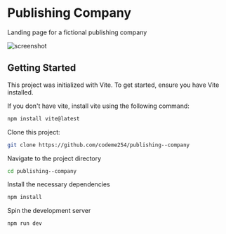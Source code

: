 # Publishing Company

Landing page for a fictional publishing company

![screenshot](./assets/images/screenshot.png)

## Getting Started
This project was initialized with Vite. To get started, ensure you have Vite installed.

If you don't have vite, install vite using the following command:

```Bash
npm install vite@latest
```

Clone this project:

```Bash
git clone https://github.com/codeme254/publishing--company
```

Navigate to the project directory

```Bash
cd publishing--company
```

Install the necessary dependencies

```Bash
npm install
```

Spin the development server

```Bash
npm run dev
```